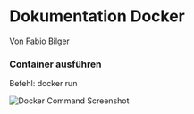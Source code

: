 # Dokumentation Docker
Von Fabio Bilger



### Container ausführen
Befehl: docker run <name>

<img alt="Docker Command Screenshot" src="C:\Users\fabio\OneDrive - Kt. SG BLD\Gbs\Informatik\Modul 169\Doku Docker\Bilder\docker run .png">
